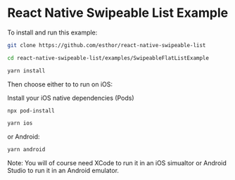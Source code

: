 # React Native Swipeable List Example

To install and run this example:
```bash
git clone https://github.com/esthor/react-native-swipeable-list
```

```bash
cd react-native-swipeable-list/examples/SwipeableFlatListExample
```

```bash
yarn install
```

Then choose either to to run on iOS:

Install your iOS native dependencies (Pods)
```bash
npx pod-install
```

```bash
yarn ios
```

or Android:
```bash
yarn android
```

Note: You will of course need XCode to run it in an iOS simualtor or Android Studio to run it in an Android emulator.